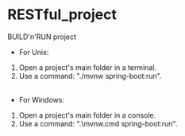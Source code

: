 # RESTful_project

BUILD'n'RUN project<br/>
- For Unix:<br/>
1) Open a project's main folder in a terminal.<br/>
2) Use a command: "./mvnw spring-boot:run".
<br/><br/>

- For Windows:<br/>
1) Open a project's main folder in a console.<br/>
2) Use a command: ".\mvnw.cmd spring-boot:run".
